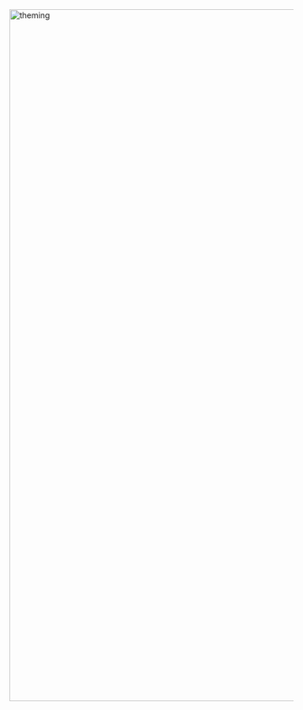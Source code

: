
<img width="1227" alt="theming" src="https://github.com/user-attachments/assets/d7bad0e8-1ddb-4365-957b-033e297b4c56" />
